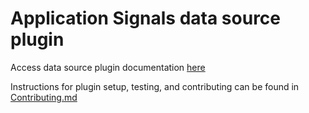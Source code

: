 # Application Signals data source plugin

Access data source plugin documentation [here](https://grafana.com/docs/plugins/grafana-x-ray-datasource/latest/)

Instructions for plugin setup, testing, and contributing can be found in [Contributing.md](https://github.com/grafana/x-ray-datasource/blob/main/CONTRIBUTING.md)